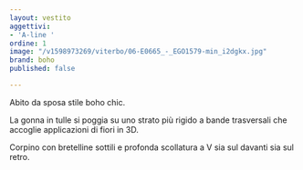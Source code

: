 ```yaml
---
layout: vestito
aggettivi:
- 'A-line '
ordine: 1
image: "/v1598973269/viterbo/06-E0665_-_EGO1579-min_i2dgkx.jpg"
brand: boho
published: false

---
```

Abito da sposa stile boho chic. 

La gonna in tulle si poggia su uno strato più rigido a bande trasversali che accoglie applicazioni di fiori in 3D.

Corpino con bretelline sottili e profonda scollatura a V sia sul davanti sia sul retro.